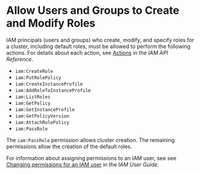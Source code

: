 # Allow Users and Groups to Create and Modify Roles<a name="emr-iam-roles-create-permissions"></a>

IAM principals \(users and groups\) who create, modify, and specify roles for a cluster, including default roles, must be allowed to perform the following actions\. For details about each action, see [Actions](https://docs.aws.amazon.com/IAM/latest/APIReference/API_Operations.html) in the *IAM API Reference*\.
+ `iam:CreateRole`
+ `iam:PutRolePolicy`
+ `iam:CreateInstanceProfile`
+ `iam:AddRoleToInstanceProfile`
+ `iam:ListRoles`
+ `iam:GetPolicy`
+ `iam:GetInstanceProfile`
+ `iam:GetPolicyVersion`
+ `iam:AttachRolePolicy`
+ `iam:PassRole`

The `iam:PassRole` permission allows cluster creation\. The remaining permissions allow the creation of the default roles\.

For information about assigning permissions to an IAM user, see see [Changing permissions for an IAM user](https://docs.aws.amazon.com/IAM/latest/UserGuide/id_users_change-permissions.html) in the *IAM User Guide*\.